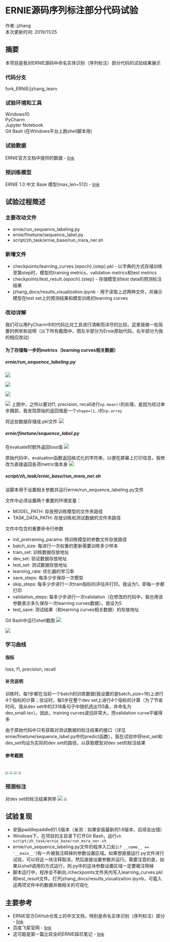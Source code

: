 # ERNIE源码序列标注部分代码试验
作者: jzhang<br>
本次更新时间: 2019/11/25
## 摘要
本项目是我对ERNIE源码中命名实体识别（序列标注）部分代码的试验结果展示
### 代码分支
fork_ERNIE/jzhang_learn
### 试验环境和工具
Windows10<br>
PyCharm<br>
Jupyter Notebook<br>
Git Bash (在Windows平台上跑shell脚本用)
### 试验数据
ERNIE官方文档中提供的数据 - [link](https://github.com/PaddlePaddle/ERNIE/blob/develop/README.zh.md#%E4%B8%AD%E6%96%87%E6%95%B0%E6%8D%AE)

### 预训练模型
ERNIE 1.0 中文 Base 模型(max_len=512) - [link](https://github.com/PaddlePaddle/ERNIE/blob/develop/README.zh.md#%E9%A2%84%E8%AE%AD%E7%BB%83%E6%A8%A1%E5%9E%8B%E4%B8%8B%E8%BD%BD)
## 试验过程简述
### 主要改动文件
- ernie/run_sequence_labeling.py
- ernie/finetune/sequence_label.py
- script/zh_task/ernie_base/run_msra_ner.sh

### 新增文件
- checkpoints/learning_curves.{epoch}.{step}.pkl - 以字典的方式存储训练至第step时，模型的training metrics，validation metrics和test metrics
- checkpoints/test_result.{epoch}.{step} - 存储模型对test data的预测标注结果
- jzhang_docs/results_visualization.ipynb - 用于读取上述两种文件，并展示模型在test set上的预测结果和模型训练的learning curves

### 改动详解
我们可以用PyCharm中的代码比对工具进行清晰而详尽的比较。这里我做一些简要的例举和说明（以下所有截图中，图左半部分为Ernie原始代码，右半部分为我的相应改动）
#### 为了存储每一步的metrics（learning curves相关数据）
##### ernie/run_sequence_labeling.py
![](./images/LR_0.png)

![](./images/LR_1.png)

![](./images/LR_2.png)

![](./images/LR_3.png)
上图中，之所以要对f1, precision, recall进行`np.mean()`的处理，是因为经过单步跟踪，我发现原始的返回值是一个`shape=(1,)`的`np.array`

将这些数据存储成.pkl文件
![](./images/LR_4.png)

##### ernie/finetune/sequence_label.py

在evaluate时额外返回loss值
![](./images/EVAL_1.png)

原始代码中，evaluation函数返回格式化的字符串，以便在屏幕上打印信息，我修改为直接返回各项metric值本身
![](./images/EVAL_2.png)

##### script/zh_task/ernie_base/run_msra_ner.sh
该脚本用于设置相关参数并运行ernie/run_sequence_labeling.py文件

文件中必须设置两个重要的环境变量：
- MODEL_PATH: 存放预训练模型的文件夹路径
- TASK_DATA_PATH: 存放训练和测试数据的文件夹路径

文件中包含的重要命令行参数
- init_pretraining_params: 预训练模型的参数文件存放路径
- batch_size: 每进行一次权重的更新需要训练多少样本
- train_set: 训练数据存放地址
- dev_set: 验证数据存放地址
- test_set: 测试数据存放地址
- learning_rate: 优化器的学习率
- save_steps: 每多少步保存一次模型
- skip_steps: 每多少步进行一次train指标的评估并打印。我设为1，即每一步都打印
- validation_steps: 每多少步进行一次validation（在修改的代码中，我也用该参数表示多久保存一次learning curves数据）。我设为5
- test_save: 测试结果（和learning curves相关数据）的存放地址

Git Bash中运行shell截图
![](./images/Bash_0.png)

![](./images/Bash_1.png)

### 学习曲线
#### 指标
loss, f1, precision, recall
#### 补充说明
训练时，每1步都在当前一个batch的训练数据(我设置的是batch_size=16)上进行4个指标的计算；验证时，每5步在整个dev set上进行4个指标的计算（为了节省时间，我从dev set中的2318条句子中随机选出155条，并命名为dev_small.tsv）。因此，training curves波动非常大，而validation curve平缓得多

由于原始代码中只有获取对测试数据的标注结果的接口（详见ernie/finetune/sequence_label.py中的predict函数），我在试验中将test_set和dev_set均设为实际的dev set的路径，以获取模型对dev set的标注结果

#### 参考截图
<br>
<img src="./images/LC_loss.png" style="zoom:60%">
<img src="./images/LC_f1.png" style="zoom:60%">
<img src="./images/LC_precision.png" style="zoom:60%">
<img src="./images/LC_recall.png" style="zoom:60%">

### 预测标注
对dev set的标注结果例举
![](./images/PRED_0.png)
<img src="./images/PRED_1.png" style="zoom:60%">
## 试验复现
- 安装paddlepaddle的1.5版本（亲测：如果安装最新的1.6版本，后续会出错）
- Windows下，在项目的主目录下打开Git Bash，运行`sh script/zh_task/ernie_base/run_msra_ner.sh`
- ernie/run_sequence_labeling.py文件的程序入口处(`if __name__ == '__main__'`)有一片被我注释掉的参数设置区域。如果想直接运行.py文件进行试验，可以将这一块注释取消，然后直接设置参数并运行。需要注意的是，如果以shell调用的方式运行，则.py中的这块参数设置区域一定要被注释掉
- 脚本运行中，程序会不断向./checkpoints文件夹内写入learning_curves.pkl和test_result文件。打开jzhang_docs/results_visualization.ipynb，可载入这两项文件中的数据并做相关的可视化

## 主要参考
- ERNIE官方GitHub仓库上的中文文档，特别是命名实体识别（序列标注）部分 - [link](https://github.com/PaddlePaddle/ERNIE/blob/develop/README.zh.md)
- 百度飞桨官网 - [link](https://www.paddlepaddle.org.cn/)
- 这可能是第一篇比较全的ERNIE踩坑笔记 - [link](https://blog.csdn.net/a1058420631/article/details/90240285)